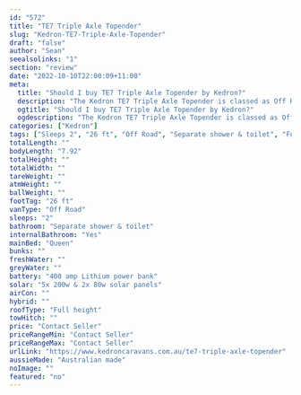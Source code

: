 ```yaml
---
id: "572"
title: "TE7 Triple Axle Topender"
slug: "Kedron-TE7-Triple-Axle-Topender"
draft: "false"
author: "Sean"
seealsolinks: "1"
section: "review"
date: "2022-10-10T22:00:09+11:00"
meta:
  title: "Should I buy TE7 Triple Axle Topender by Kedron?"
  description: "The Kedron TE7 Triple Axle Topender is classed as Off Road, and sleeps 2 people. It is Australian made and comes in at 26 ft. It generally has Separate shower & toilet."
  ogtitle: "Should I buy TE7 Triple Axle Topender by Kedron?"
  ogdescription: "The Kedron TE7 Triple Axle Topender is classed as Off Road, and sleeps 2 people. It is Australian made and comes in at 26 ft. It generally has Separate shower & toilet."
categories: ["Kedron"]
tags: ["Sleeps 2", "26 ft", "Off Road", "Separate shower & toilet", "Full height", "Price Unknown"]
totalLength: ""
bodyLength: "7.92"
totalHeight: ""
totalWidth: ""
tareWeight: ""
atmWeight: ""
ballWeight: ""
footTag: "26 ft"
vanType: "Off Road"
sleeps: "2"
bathroom: "Separate shower & toilet"
internalBathroom: "Yes"
mainBed: "Queen"
bunks: ""
freshWater: ""
greyWater: ""
battery: "400 amp Lithium power bank"
solar: "5x 200w & 2x 80w solar panels"
airCon: ""
hybrid: ""
roofType: "Full height"
towHitch: ""
price: "Contact Seller"
priceRangeMin: "Contact Seller"
priceRangeMax: "Contact Seller"
urlLink: "https://www.kedroncaravans.com.au/te7-triple-axle-topender"
aussieMade: "Australian made"
noImage: ""
featured: "no"
---
```

